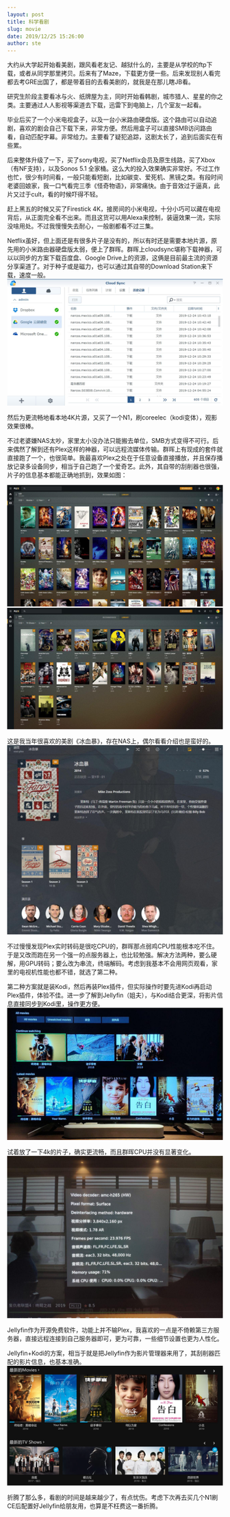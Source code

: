 ```yaml
---
layout: post
title: 科学看剧
slug: movie
date: 2019/12/25 15:26:00
author: ste
---
```


大约从大学起开始看美剧，跟风看老友记、越狱什么的，主要是从学校的ftp下载，或者从同学那里拷贝。后来有了Maze，下载更方便一些。后来发现别人看完都去考GRE出国了，都是带着目的去看美剧的，就我是在那儿瞎JB看。

研究生阶段主要看冰与火、纸牌屋为主，同时开始看韩剧，城市猎人、星星的你之类。主要通过人人影视等渠道去下载，迅雷下到电脑上，几个室友一起看。

毕业后买了一个小米电视盒子，以及一台小米路由硬盘版。这个路由可以自动追剧，喜欢的剧会自己下载下来，非常方便。然后用盒子可以直接SMB访问路由看，自动匹配字幕。非常给力。主要看了疑犯追踪，这剧太长了，追到后面实在有些累。

后来整体升级了一下，买了sony电视，买了Netflix会员及原生线路，买了Xbox（有NF支持），以及Sonos 5.1 全家桶。这么大的投入效果确实非常好。不过工作也忙，很少有时间看，一般只能看短剧，比如碳变、爱死机、黑镜之类。有段时间老婆回娘家，我一口气看完三季《怪奇物语》，非常痛快。由于音效过于逼真，此片又过于cult，看的时候吓得不轻。

赶上黑五的时候又买了Firestick 4K，接房间的小米电视，十分小巧可以藏在电视背后，从正面完全看不出来。而且这货可以用Alexa来控制，装逼效果一流，实际没啥用处。不过我慢慢失去耐心，一般剧都看不过三集。

Netflix虽好，但上面还是有很多片子是没有的，所以有时还是需要本地片源，原先用的小米路由器硬盘版太弱，便上了群晖。群晖上cloudsync堪称下载神器，可以以同步的方案下载百度盘、Google Drive上的资源，这俩是目前最主流的资源分享渠道了。对于种子或是磁力，也可以通过其自带的Download Station来下载，速度一般。
![CloudSync](./images/cloudsync.jpg)

然后为更流畅地看本地4K片源，又买了一个N1，刷coreelec（kodi变体），观影效果很棒。

不过老婆嫌NAS太吵，家里太小没办法只能搬去单位，SMB方式变得不可行。后来偶然了解到还有Plex这样的神器，可以远程流媒体传输。群晖上有现成的套件就直接跑了一个，也很简单。我最喜欢Plex之处在于任意设备直接播放，并且保存播放记录多设备同步，相当于自己跑了一个爱奇艺。此外，其自带的刮削器也很强，片子的信息基本都能正确地抓到，效果如图：

![电影](./images/moive.jpg)
![剧集](./images/tv-show.jpg)

这是我当年很喜欢的美剧《冰血暴》，存在NAS上，偶尔看看介绍也是蛮好的。
![Fargo](./images/fargo.jpg)

不过慢慢发现Plex实时转码是很吃CPU的，群晖那点弱鸡CPU性能根本吃不住。于是又改而跑在另一个强一的点服务器上，也比较勉强。解决方法两种，要么硬解，用GPU转码；要么改为串流，终端解码。考虑到我基本不会用网页观看，家里的电视机性能也都不错，就选了第二种。

第二种方案就是装Kodi，然后再装Plex插件，但实际操作时要先进Kodi再启动Plex插件，体验不佳。进一步了解到Jellyfin（姐夫），与Kodi结合更深，将影片信息直接同步到Kodi里，操作更方便。
![电视上的效果](./images/jf-tv.jpg)

试着放了一下4k的片子，确实更流畅，而且群晖CPU并没有显著变化。
![4K硬解](./images/4k.jpg)

Jellyfin作为开源免费软件，功能上并不输Plex，我喜欢的一点是不倚赖第三方服务器，直接远程连接到自己服务器即可，更为可靠，一些细节设置也更为人性化。

Jellyfin+Kodi的方案，相当于就是把Jellyfin作为影片管理器来用了，其刮削器匹配的影片信息，也基本准确。
![Jellyfin](./images/jellyfin.png)

折腾了那么多，看剧的时间是越来越少了，有点忧伤。考虑下次再去买几个N1刷CE后配置好Jellyfin给朋友用，也算是不枉费这一番折腾。